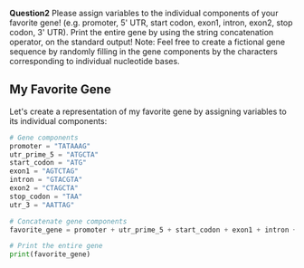 **Question2**  Please assign variables to the individual components of your favorite gene! (e.g.
promoter, 5' UTR, start codon, exon1, intron, exon2, stop codon, 3' UTR). Print the entire gene 
by using the string concatenation operator, on the standard output! Note: Feel free to create a 
fictional gene sequence by randomly filling in the gene components by the characters 
corresponding to individual nucleotide bases.

## My Favorite Gene

Let's create a representation of my favorite gene by assigning variables to its individual components:

```python
# Gene components
promoter = "TATAAAG"
utr_prime_5 = "ATGCTA"
start_codon = "ATG"
exon1 = "AGTCTAG"
intron = "GTACGTA"
exon2 = "CTAGCTA"
stop_codon = "TAA"
utr_3 = "AATTAG"

# Concatenate gene components
favorite_gene = promoter + utr_prime_5 + start_codon + exon1 + intron + exon2 + stop_codon +utr_3

# Print the entire gene
print(favorite_gene)
